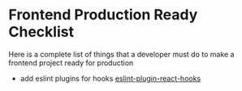 # Frontend Production Ready Checklist

Here is a complete list of things that a developer must do to make a frontend project ready for production


- add eslint plugins for hooks [eslint-plugin-react-hooks](https://www.npmjs.com/package/eslint-plugin-react-hooks)